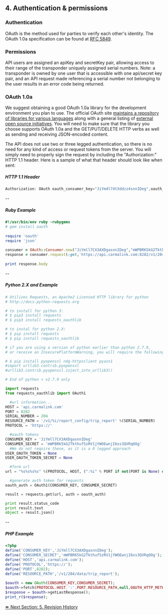 ## 4. Authentication & permissions  

### Authentication  
OAuth is the method used for parties to verify each other's identity. The OAuth 1.0a specification can be found at [RFC 5849](http://tools.ietf.org/html/rfc5849).  

### Permissions  
API users are assigned an apiKey and secretKey pair, allowing access to their range of the transponder uniquely assigned serial numbers. Note: a transponder is owned by one user that is accessible with one api/secret key pair, and an API request made referencing a serial number not belonging to the user results in an error code being returned.

### OAuth 1.0a  
We suggest obtaining a good OAuth 1.0a library for the development environment you plan to use. The official OAuth site [maintains a repository of libraries for various languages](http://oauth.googlecode.com/svn/) along with a general listing of [external open source initiatives](http://oauth.net/code/). You will need to make sure that the library you choose supports OAuth 1.0a and the GET/PUT/DELETE HTTP verbs as well as sending and receiving JSON-encoded content.  

The API does not use two or three legged authentication, so there is no need for any kind of access or request tokens from the server. You will simply need to properly sign the request by including the "Authorization:" HTTP 1.1 header. Here is a sample of what that header should look like when sent:  

##### HTTP 1.1 Header  
```javascript  
Authorization: OAuth oauth_consumer_key="JiYm4l74tXddzz4snnIDeg",oauth_nonce="976cd77d0b33b524417f9f44884b7f00",oauth_signature_method="HMAC-SHA1",oauth_timestamp="1348260490",oauth_version="1.0",oauth_signature="XG%2FBcoKd0S2eNUNeJCCof%2BI8bxI%3D"  
```
--  
##### Ruby Example  
```ruby  
#!/usr/bin/env ruby -rubygems
# gem install oauth
 
require 'oauth'
require 'json'
 
consumer = OAuth::Consumer.new("JiYmll7CX3AXDgasnnIDeg","mWPBRK5kG2Tkthuf5zRV1jYWOEwnjI6xs3QVRqOOg")
response = consumer.request(:get,'https://api.carmalink.com:8282/v1/204/data/trip_report')
 
print response.body  
```
--
##### Python 2.X and  Example  
```python  
# Utilizes Requests, an Apache2 Licensed HTTP library for python
# http://docs.python-requests.org

# to install for python 3:
# $ pip3 install requests
# $ pip3 install requests_oauthlib

# to instal for python 2.X:
# $ pip install requests
# $ pip install requests_oauthlib

# if you are using a version of python earlier than python 2.7.9,
# or receive an InsecurePlatformWarning, you will require the following :

# $ pip install pyopenssl ndg-httpsclient pyasn1
#import urllib3.contrib.pyopenssl
#urllib3.contrib.pyopenssl.inject_into_urllib3()

# End of python < v2.7.9 only

import requests
from requests_oauthlib import OAuth1

  #url information...
HOST = 'api.carmalink.com'
PORT = 8282
SERIAL_NUMBER = 204
RESOURCE_PATH = '/v1/%i/report_config/trip_report' %(SERIAL_NUMBER)
PROTOCOL = 'https://'

  #oauth tokens
CONSUMER_KEY = 'JiYmll7CX3AXDgasnnIDeg'
CONSUMER_SECRET = 'mWPBRK5kG2Tkthuf5zRV1jYWOEwnjI6xs3QVRqOOg'
  #We do not require these, as it is a 0 legged approach
USER_OAUTH_TOKEN = None
USER_OAUTH_TOKEN_SECRET = None

  #form url
url = "%s%s%s%s" %(PROTOCOL, HOST, (":%i" % PORT if not(PORT is None) else ""), RESOURCE_PATH)

  #generate auth token for requests
oauth_auth = OAuth1(CONSUMER_KEY, CONSUMER_SECRET)

result = requests.get(url, auth = oauth_auth)

print result.status_code
print result.text
object = result.json()  
```
--
##### PHP Example  
```php
<?php
define('CONSUMER_KEY','JiYmll7CX3AXDgasnnIDeg');
define('CONSUMER_SECRET','mWPBRK5kG2Tkthuf5zRV1jYWOEwnjI6xs3QVRqOOg');
define('HOST','api.carmalink.com');
define('PROTOCOL','https://');
define('PORT',8282);
define('RESOURCE_PATH','/v1/204/data/trip_report');
 
$oauth = new OAuth(CONSUMER_KEY,CONSUMER_SECRET);
$oauth->fetch(PROTOCOL.HOST.':'.PORT.RESOURCE_PATH,null,OAUTH_HTTP_METHOD_GET)
$response = $oauth->getLastResponse();
print_r($response);
```  

[:fast_forward: Next Section: 5. Revision History](/5revisionHistory.md)
